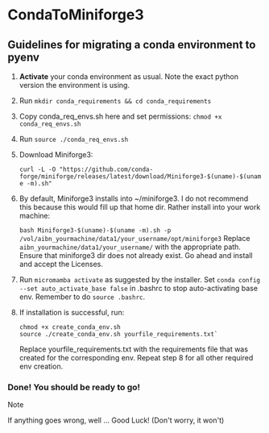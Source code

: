 # CondaToMiniforge3
## Guidelines for migrating a conda environment to pyenv

1. **Activate** your conda environment as usual. Note the exact python version the environment is using.
2. Run `mkdir conda_requirements && cd conda_requirements`
3. Copy conda_req_envs.sh here and set permissions: `chmod +x conda_req_envs.sh`
4. Run `source ./conda_req_envs.sh`
5. Download Miniforge3:

   `curl -L -O "https://github.com/conda-forge/miniforge/releases/latest/download/Miniforge3-$(uname)-$(uname -m).sh"`

6. By default, Miniforge3 installs into ~/miniforge3. I do not recommend this because this would fill up that home dir. Rather install into your work machine:

      `bash Miniforge3-$(uname)-$(uname -m).sh -p /vol/aibn_yourmachine/data1/your_username/opt/miniforge3`
   Replace `aibn_yourmachine/data1/your_username/` with the appropriate path. Ensure that miniforge3 dir does not already exist.
   Go ahead and install and accept the Licenses.
7. Run `micromamba activate` as suggested by the installer. Set `conda config --set auto_activate_base false` in .bashrc to stop auto-activating base env. Remember to do `source .bashrc`.
8. If installation is successful, run:
   ```
   chmod +x create_conda_env.sh
   source ./create_conda_env.sh yourfile_requirements.txt`
   ```

   Replace yourfile_requirements.txt with the requirements file that was created for the corresponding env. Repeat step 8 for all other required env creation.



### Done! You should be ready to go! 

> [!Note]
> If anything goes wrong, well ... Good Luck! (Don't worry, it won't)
